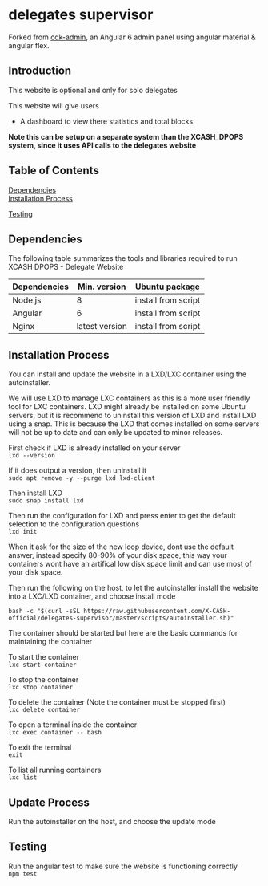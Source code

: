 # delegates supervisor

Forked from [cdk-admin](https://github.com/codetok/cdk-admin), an Angular 6 admin panel using angular material & angular flex.




## Introduction

This website is optional and only for solo delegates

This website will give users
* A dashboard to view there statistics and total blocks

**Note this can be setup on a separate system than the XCASH_DPOPS system, since it uses API calls to the delegates website**



## Table of Contents  
[Dependencies](#dependencies)  
[Installation Process](#installation-process)

[Testing](#testing) 
 
 
## Dependencies

The following table summarizes the tools and libraries required to run XCASH DPOPS - Delegate Website

| Dependencies                                 | Min. version  | Ubuntu package            |
| -------------------------------------------- | ------------- | ------------------------- |
| Node.js                                      | 8             |  install from script    | 
| Angular                                      | 6             |  install from script         |
| Nginx                                  | latest version | install from script |



## Installation Process

You can install and update the website in a LXD/LXC container using the autoinstaller.
 
We will use LXD to manage LXC containers as this is a more user friendly tool for LXC containers. LXD might already be installed on some Ubuntu servers, but it is recommend to uninstall this version of LXD and install LXD using a snap. This is because the LXD that comes installed on some servers will not be up to date and can only be updated to minor releases.

First check if LXD is already installed on your server  
`lxd --version`

If it does output a version, then uninstall it  
`sudo apt remove -y --purge lxd lxd-client`

Then install LXD  
`sudo snap install lxd`

Then run the configuration for LXD and press enter to get the default selection to the configuration questions  
`lxd init`

When it ask for the size of the new loop device, dont use the default answer, instead specify 80-90% of your disk space, this way your containers wont have an artifical low disk space limit and can use most of your disk space.

Then run the following on the host, to let the autoinstaller install the website into a LXC/LXD container, and choose install mode

```
bash -c "$(curl -sSL https://raw.githubusercontent.com/X-CASH-official/delegates-supervisor/master/scripts/autoinstaller.sh)"
```

The container should be started but here are the basic commands for maintaining the container

To start the container  
`lxc start container`

To stop the container  
`lxc stop container`

To delete the container (Note the container must be stopped first)  
`lxc delete container`

To open a terminal inside the container  
`lxc exec container -- bash`

To exit the terminal  
`exit`

To list all running containers  
`lxc list`


## Update Process

Run the autoinstaller on the host, and choose the update mode



## Testing

Run the angular test to make sure the website is functioning correctly  
`npm test`